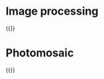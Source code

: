 # Image processing
{{<p5-iframe sketch="/VisualComputing/sketches/workshops/shaders/imageProcessing.js" lib1="https://cdn.jsdelivr.net/gh/VisualComputing/p5.treegl/p5.treegl.js" width="750" height="625" >}}
# Photomosaic 
{{<p5-iframe sketch="/VisualComputing/sketches/workshops/shaders/photoMosaic.js" lib1="https://cdn.jsdelivr.net/gh/VisualComputing/p5.treegl/p5.treegl.js" width="750" height="625" >}}
<!-- # Color blending en suma

{{<p5-iframe sketch="/VisualComputing/sketches/workshops/shaders/colorBlendingSum.js" lib1="https://cdn.jsdelivr.net/gh/VisualComputing/p5.treegl/p5.treegl.js" width="625" height="625" >}} -->


<!-- # Color blending en multiplicación

{{<p5-iframe sketch="/VisualComputing/sketches/workshops/shaders/colorBlendingMult.js" lib1="https://cdn.jsdelivr.net/gh/VisualComputing/p5.treegl/p5.treegl.js" width="625" height="625" >}} -->


<!-- # Color blending en resta

{{<p5-iframe sketch="/VisualComputing/sketches/workshops/shaders/colorBlendingMin.js" lib1="https://cdn.jsdelivr.net/gh/VisualComputing/p5.treegl/p5.treegl.js" width="625" height="625" >}}

# Texture UV
{{<p5-iframe sketch="/VisualComputing/sketches/workshops/shaders/texturesUV.js" lib1="https://cdn.jsdelivr.net/gh/VisualComputing/p5.treegl/p5.treegl.js" width="625" height="625" >}} -->


<!-- # Texture UV With blue channel
{{<p5-iframe sketch="/VisualComputing/sketches/workshops/shaders/texturesUV_blueChannel.js" lib1="https://cdn.jsdelivr.net/gh/VisualComputing/p5.treegl/p5.treegl.js" lib2="https://cdn.jsdelivr.net/gh/freshfork/p5.EasyCam@1.2.1/p5.easycam.js" width="625" height="625" >}} -->

<!-- # Texture Sampling with HCL 
{{<p5-iframe sketch="/VisualComputing/sketches/workshops/shaders/texturesSampling.js" lib1="https://cdn.jsdelivr.net/gh/VisualComputing/p5.treegl/p5.treegl.js" width="625" height="625" >}} -->